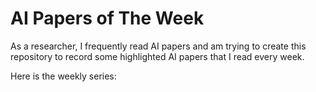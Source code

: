 # AI Papers of The Week

As a researcher, I frequently read AI papers and am trying to create this repository to record some highlighted AI papers that I read every week.

Here is the weekly series:
